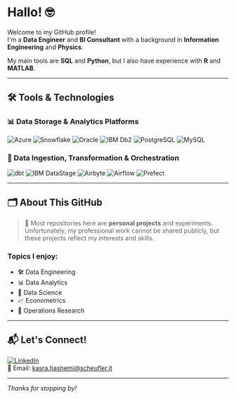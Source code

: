 # Hallo! 🤓

Welcome to my GitHub profile!  
I'm a **Data Engineer** and **BI Consultant** with a background in **Information Engineering** and **Physics**.  

My main tools are **SQL** and **Python**, but I also have experience with **R** and **MATLAB**.

---

## 🛠️ Tools & Technologies

### 📊 Data Storage & Analytics Platforms
![Azure](https://img.shields.io/badge/Microsoft%20Azure-0078D4?style=flat&logo=microsoft-azure&logoColor=white)
![Snowflake](https://img.shields.io/badge/Snowflake-29B5E8?style=flat&logo=snowflake&logoColor=white)
![Oracle](https://img.shields.io/badge/Oracle%20DB-F80000?style=flat&logo=oracle&logoColor=white)
![IBM Db2](https://img.shields.io/badge/IBM%20Db2-052FAD?style=flat&logo=ibm&logoColor=white)
![PostgreSQL](https://img.shields.io/badge/PostgreSQL-336791?style=flat&logo=postgresql&logoColor=white)
![MySQL](https://img.shields.io/badge/MySQL-4479A1?style=flat&logo=mysql&logoColor=white)

### 🔄 Data Ingestion, Transformation & Orchestration
![dbt](https://img.shields.io/badge/dbt-FF694B?style=flat&logo=dbt&logoColor=white)
![IBM DataStage](https://img.shields.io/badge/IBM%20DataStage-052FAD?style=flat&logo=ibm&logoColor=white)
![Airbyte](https://img.shields.io/badge/Airbyte-5023A0?style=flat&logo=airbyte&logoColor=white)
![Airflow](https://img.shields.io/badge/Apache%20Airflow-017CEE?style=flat&logo=apache-airflow&logoColor=white)
![Prefect](https://img.shields.io/badge/Prefect-212121?style=flat&logo=prefect&logoColor=white)

---

## 🗂️ About This GitHub

> 📝 Most repositories here are **personal projects** and experiments.  
> Unfortunately, my professional work cannot be shared publicly, but these projects reflect my interests and skills.

### Topics I enjoy:
- 🛠️ Data Engineering
- 📊 Data Analytics
- 🤖 Data Science
- 📈 Econometrics
- 🧮 Operations Research

---

## 📬 Let's Connect!

[![LinkedIn](https://img.shields.io/badge/LinkedIn-0A66C2?style=flat&logo=linkedin&logoColor=white)](https://www.linkedin.com/in/k-hashemi/)  
📧 Email: kasra.hashemi@scheufler.it

---

_Thanks for stopping by!_
